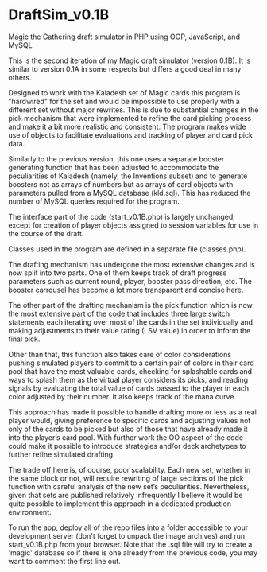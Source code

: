 # DraftSim_v0.1B

Magic the Gathering draft simulator in PHP using OOP, JavaScript, and MySQL

This is the second iteration of my Magic draft simulator (version 0.1B). It is similar to version 0.1A in some respects but differs a good deal in many others. 

Designed to work with the Kaladesh set of Magic cards this program is ”hardwired" for the set and would be impossible to use properly with a different set without major rewrites. This is due to substantial changes in the pick mechanism that were implemented to refine the card picking process and make it a bit more realistic and consistent. The program makes wide use of objects to facilitate evaluations and tracking of player and card pick data.

Similarly to the previous version, this one uses a separate booster generating function that has been adjusted to accommodate the peculiarities of Kaladesh (namely, the Inventions subset) and to generate boosters not as arrays of numbers but as arrays of card objects with parameters pulled from a MySQL database (kld.sql). This has reduced the number of MySQL queries required for the program.

The interface part of the code (start_v0.1B.php) is largely unchanged, except for creation of player objects assigned to session variables for use in the course of the draft.

Classes used in the program are defined in a separate file (classes.php).

The drafting mechanism has undergone the most extensive changes and is now split into two parts. One of them keeps track of draft progress parameters such as current round, player, booster pass direction, etc. The booster carrousel has become a lot more transparent and concise here.

The other part of the drafting mechanism is the pick function which is now the most extensive part of the code that includes three large switch statements each iterating over most of the cards in the set individually and making adjustments to their value rating (LSV value) in order to inform the final pick. 

Other than that, this function also takes care of color considerations pushing simulated players to commit to a certain pair of colors in their card pool that have the most valuable cards, checking for splashable cards and ways to splash them as the virtual player considers its picks, and reading signals by evaluating the total value of cards passed to the player in each color adjusted by their number. It also keeps track of the mana curve.

This approach has made it possible to handle drafting more or less as a real player would, giving preference to specific cards and adjusting values not only of the cards to be picked but also of those that have already made it into the player’s card pool. With further work the OO aspect of the code could make it possible to introduce strategies and/or deck archetypes to further refine simulated drafting.

The trade off here is, of course, poor scalability. Each new set, whether in the same block or not, will require rewriting of large sections of the pick function with careful analysis of the new set’s peculiarities. Nevertheless, given that sets are published relatively infrequently I believe it would be quite possible to implement this approach in a dedicated production environment.

To run the app, deploy all of the repo files into a folder accessible to your development server (don't forget to unpack the image archives) and run start_v0.1B.php from your browser. Note that the .sql file will try to create a 'magic' database so if there is one already from the previous code, you may want to comment the first line out.
